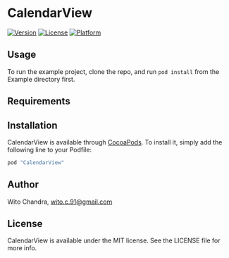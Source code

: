 # CalendarView

[![Version](https://img.shields.io/cocoapods/v/CalendarView.svg?style=flat)](http://cocoapods.org/pods/CalendarView)
[![License](https://img.shields.io/cocoapods/l/CalendarView.svg?style=flat)](http://cocoapods.org/pods/CalendarView)
[![Platform](https://img.shields.io/cocoapods/p/CalendarView.svg?style=flat)](http://cocoapods.org/pods/CalendarView)

## Usage

To run the example project, clone the repo, and run `pod install` from the Example directory first.

## Requirements

## Installation

CalendarView is available through [CocoaPods](http://cocoapods.org). To install
it, simply add the following line to your Podfile:

```ruby
pod "CalendarView"
```

## Author

Wito Chandra, wito.c.91@gmail.com

## License

CalendarView is available under the MIT license. See the LICENSE file for more info.
